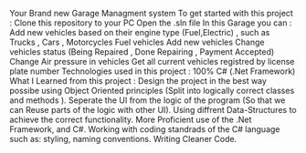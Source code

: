 Your Brand new Garage Managment system
    To get started with this project :
        Clone this repository to your PC
        Open the .sln file
    In this Garage you can :
        Add new vehicles based on their engine type (Fuel,Electric) , such as Trucks , Cars , Motorcycles
        Fuel vehicles
        Add new vehicles
        Change vehicles status (Being Repaired , Done Repairing , Payment Accepted)
        Change Air pressure in vehicles
        Get all current vehicles registred by license plate number
    Technologies used in this project :
        100% C# (.Net Framework)
    What I Learned from this project :
        Design the project in the best way possibe using Object Oriented principles (Split into logically correct classes and methods ).
        Seperate the UI from the logic of the program (So that we can Reuse parts of the logic with other UI).
        Using diffrent Data-Structures to achieve the correct functionality.
        More Proficient use of the .Net Framework, and C#.
        Working with coding standrads of the C# language such as: styling, naming conventions.
        Writing Cleaner Code.
